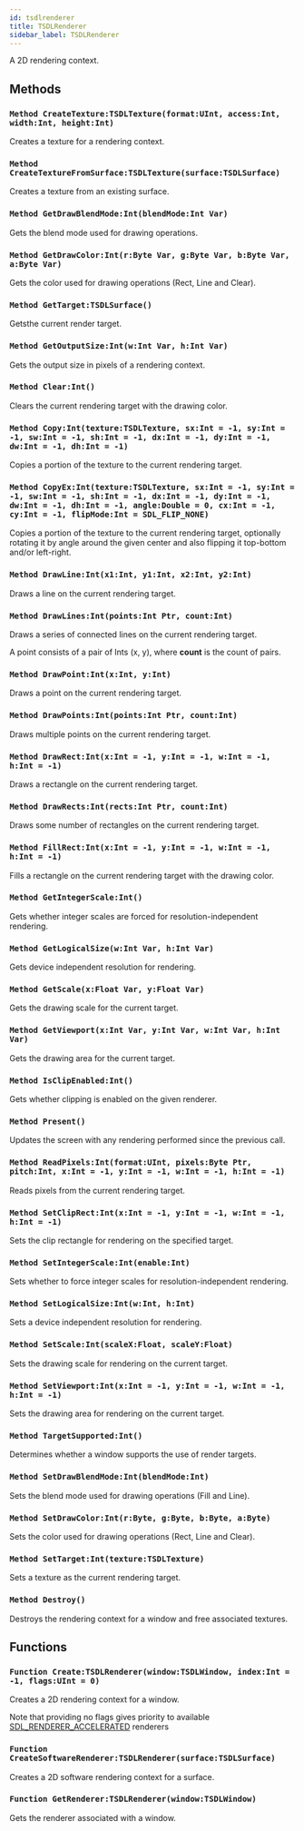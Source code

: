 ```yaml
---
id: tsdlrenderer
title: TSDLRenderer
sidebar_label: TSDLRenderer
---
```


A 2D rendering context.


## Methods

### `Method CreateTexture:TSDLTexture(format:UInt, access:Int, width:Int, height:Int)`

Creates a texture for a rendering context.


### `Method CreateTextureFromSurface:TSDLTexture(surface:TSDLSurface)`

Creates a texture from an existing surface.


### `Method GetDrawBlendMode:Int(blendMode:Int Var)`

Gets the blend mode used for drawing operations.


### `Method GetDrawColor:Int(r:Byte Var, g:Byte Var, b:Byte Var, a:Byte Var)`

Gets the color used for drawing operations (Rect, Line and Clear).


### `Method GetTarget:TSDLSurface()`

Getsthe current render target.


### `Method GetOutputSize:Int(w:Int Var, h:Int Var)`

Gets the output size in pixels of a rendering context.


### `Method Clear:Int()`

Clears the current rendering target with the drawing color.


### `Method Copy:Int(texture:TSDLTexture, sx:Int = -1, sy:Int = -1, sw:Int = -1, sh:Int = -1, dx:Int = -1, dy:Int = -1, dw:Int = -1, dh:Int = -1)`

Copies a portion of the texture to the current rendering target.


### `Method CopyEx:Int(texture:TSDLTexture, sx:Int = -1, sy:Int = -1, sw:Int = -1, sh:Int = -1, dx:Int = -1, dy:Int = -1, dw:Int = -1, dh:Int = -1, angle:Double = 0, cx:Int = -1, cy:Int = -1, flipMode:Int = SDL_FLIP_NONE)`

Copies a portion of the texture to the current rendering target, optionally rotating it by angle around the given center and also flipping it top-bottom and/or left-right.


### `Method DrawLine:Int(x1:Int, y1:Int, x2:Int, y2:Int)`

Draws a line on the current rendering target.


### `Method DrawLines:Int(points:Int Ptr, count:Int)`

Draws a series of connected lines on the current rendering target.

A point consists of a pair of Ints (x, y), where <b>count</b> is the count of pairs.



### `Method DrawPoint:Int(x:Int, y:Int)`

Draws a point on the current rendering target.


### `Method DrawPoints:Int(points:Int Ptr, count:Int)`

Draws multiple points on the current rendering target.


### `Method DrawRect:Int(x:Int = -1, y:Int = -1, w:Int = -1, h:Int = -1)`

Draws a rectangle on the current rendering target.


### `Method DrawRects:Int(rects:Int Ptr, count:Int)`

Draws some number of rectangles on the current rendering target.


### `Method FillRect:Int(x:Int = -1, y:Int = -1, w:Int = -1, h:Int = -1)`

Fills a rectangle on the current rendering target with the drawing color.


### `Method GetIntegerScale:Int()`

Gets whether integer scales are forced for resolution-independent rendering.


### `Method GetLogicalSize(w:Int Var, h:Int Var)`

Gets device independent resolution for rendering.


### `Method GetScale(x:Float Var, y:Float Var)`

Gets the drawing scale for the current target.


### `Method GetViewport(x:Int Var, y:Int Var, w:Int Var, h:Int Var)`

Gets the drawing area for the current target.


### `Method IsClipEnabled:Int()`

Gets whether clipping is enabled on the given renderer.


### `Method Present()`

Updates the screen with any rendering performed since the previous call.


### `Method ReadPixels:Int(format:UInt, pixels:Byte Ptr, pitch:Int, x:Int = -1, y:Int = -1, w:Int = -1, h:Int = -1)`

Reads pixels from the current rendering target.


### `Method SetClipRect:Int(x:Int = -1, y:Int = -1, w:Int = -1, h:Int = -1)`

Sets the clip rectangle for rendering on the specified target.


### `Method SetIntegerScale:Int(enable:Int)`

Sets whether to force integer scales for resolution-independent rendering.


### `Method SetLogicalSize:Int(w:Int, h:Int)`

Sets a device independent resolution for rendering.


### `Method SetScale:Int(scaleX:Float, scaleY:Float)`

Sets the drawing scale for rendering on the current target.


### `Method SetViewport:Int(x:Int = -1, y:Int = -1, w:Int = -1, h:Int = -1)`

Sets the drawing area for rendering on the current target.


### `Method TargetSupported:Int()`

Determines whether a window supports the use of render targets.


### `Method SetDrawBlendMode:Int(blendMode:Int)`

Sets the blend mode used for drawing operations (Fill and Line).


### `Method SetDrawColor:Int(r:Byte, g:Byte, b:Byte, a:Byte)`

Sets the color used for drawing operations (Rect, Line and Clear).


### `Method SetTarget:Int(texture:TSDLTexture)`

Sets a texture as the current rendering target.


### `Method Destroy()`

Destroys the rendering context for a window and free associated textures.


## Functions

### `Function Create:TSDLRenderer(window:TSDLWindow, index:Int = -1, flags:UInt = 0)`

Creates a 2D rendering context for a window.

Note that providing no flags gives priority to available [SDL_RENDERER_ACCELERATED](../../../sdl/sdl.sdlrender/#const-sdl-renderer-accelerated-int-02) renderers



### `Function CreateSoftwareRenderer:TSDLRenderer(surface:TSDLSurface)`

Creates a 2D software rendering context for a surface.


### `Function GetRenderer:TSDLRenderer(window:TSDLWindow)`

Gets the renderer associated with a window.


